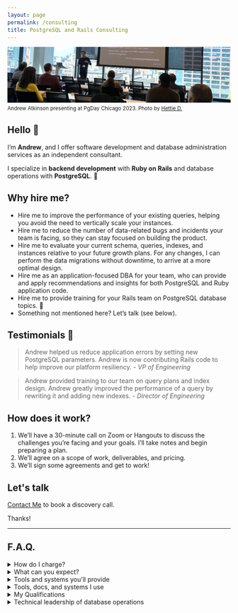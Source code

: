 ```yaml
---
layout: page
permalink: /consulting
title: PostgreSQL and Rails Consulting
---
```


![Andrew Atkinson presenting at PgDay Chicago 2023](/assets/images/pages/andy-pgday-chicago-2023.jpeg)
<small>Andrew Atkinson presenting at PgDay Chicago 2023. Photo by [Hettie D.](https://postgresql.life/post/henrietta_dombrovskaya/)</small>

## Hello 👋 
I’m **Andrew**, and I offer software development and database administration services as an independent consultant.

I specialize in **backend development** with **Ruby on Rails** and database operations with **PostgreSQL**. 🐘

## Why hire me?
- Hire me to improve the performance of your existing queries, helping you avoid the need to vertically scale your instances.
- Hire me to reduce the number of data-related bugs and incidents your team is facing, so they can stay focused on building the product.
- Hire me to evaluate your current schema, queries, indexes, and instances relative to your future growth plans. For any changes, I can perform the data migrations without downtime, to arrive at a more optimal design.
- Hire me as an application-focused DBA for your team, who can provide and apply recommendations and insights for both PostgreSQL and Ruby application code.
- Hire me to provide training for your Rails team on PostgreSQL database topics. 🧠
- Something not mentioned here? Let’s talk (see below).


## Testimonials 🤝
> Andrew helped us reduce application errors by setting new PostgreSQL parameters. Andrew is now contributing Rails code to help improve our platform resiliency.
<cite>- VP of Engineering</cite>


> Andrew provided training to our team on query plans and index design. Andrew greatly improved the performance of a query by rewriting it and adding new indexes.
<cite>- Director of Engineering</cite>


## How does it work?
1. We’ll have a 30-minute call on Zoom or Hangouts to discuss the challenges you’re facing and your goals. I’ll take notes and begin preparing a plan.
1. We’ll agree on a scope of work, deliverables, and pricing.
1. We’ll sign some agreements and get to work!



## Let's talk

[Contact Me](/contact) to book a discovery call.

Thanks!

---------------------


## F.A.Q.

<details>
<summary>How do I charge?</summary>
<p>I offer a flexible structure based on competitive rates.</p>
</details>

<details>
<summary>What can you expect?</summary>
<ol>
<li>After learning about your challenges and goals, you can expect a plan proposal with deliverables.</li>
<li>I’ll collect lots of data points from your database operations and application metrics to make recommendations.</li>
<li>We’ll discuss key functions of your platform.</li>
<li>As I make progress on deliverables, I’ll provide status updates and track time spent.</li>
</ol>
</details>


<details>
  <summary>Tools and systems you'll provide</summary>
  <ul>
<li>I’ll need access to one of your databases. This can be a non-production PostgreSQL instance to start. This could be from a snapshot, a read-replica, or the primary instance in your staging environment (depending on your goals).</li>
<li>For database-only projects, I’ll need to gather metrics from your production database, log files, and observability tools you have.</li>
<li>For code contributions, I’ll need access to your repositories and observability tools (APM, exception tracking, deployments)</li>
  </ul>
</details>


<details>
<summary>Tools, docs, and systems I use</summary>
  <ul>
<li>I’ll provide you with an Independent Consulting Agreement</li>
<li>We can use Google Hangouts, Zoom, Tuple, or similar programs for calls</li>
<li>We can use Slack, email, and Google Docs for async work planning and status reports</li>
<li>I’ll track time and provide you invoices</li>
  </ul>
</details>


<details>
<summary>My Qualifications</summary>
  <ul>
<li>More than 12 years of professional Ruby on Rails experience as a full-time employee (FTE) individual contributor (IC) engineer, most recently at a Staff level (<a href="https://www.linkedin.com/in/andyatkinson/">LinkedIn profile</a>), at Microsoft, Groupon, LivingSocial, and Fountain.</li>
<li><a href="/speaking-opportunities">I've presented at multiple PostgreSQL events</a> including PGConf NYC and PGDay Chicago. I’ve presented at RailsConf 2022 related to performance, scalability, and maintainability with PostgreSQL and Rails.</li>
<li>I’ve written a bestselling book 📚 <a href="https://pragprog.com/titles/aapsql/high-performance-postgresql-for-rails/">High Performance PostgreSQL for Rails</a>, published by Pragmatic Programmers in 2024, with more than 1000 copies sold while in Beta.</li>
</ul>
</details>

<details>
<summary>Technical leadership of database operations</summary>
<p>I’ve <a href="/blog/2023/08/17/postgresql-sfpug-table-partitioning-presentation">performed zero downtime online migrations of multi-terabyte PostgreSQL databases</a>, managing more than ten instances, and tables with billions of rows. I’ve used zero-downtime cutover techniques like dual writes, to perform application-level sharding for load distribution.</p>

<p>I’ve worked on a Rails app serving 7500 requests/second (450K RPM) at an average response rate of 35ms. I’ve <a href="/blog/2023/08/28/saas-for-developers-gwen-shapira-postgresql-rails">spoken about this experience</a> and presented on it at <a href="/blog/2021/12/06/pgconf-nyc-2021">PGConf NYC 2021</a>.</p>
</details>

